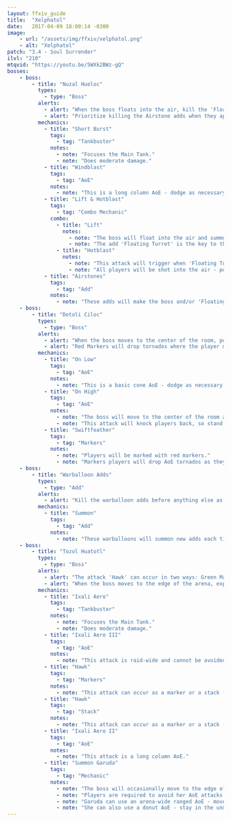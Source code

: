 ```yaml
---
layout: ffxiv_guide
title:  "Xelphatol"
date:   2017-04-09 18:00:14 -0300
image:
    - url: "/assets/img/ffxiv/xelphatol.png"
    - alt: "Xelphatol"
patch: "3.4 - Soul Surrender"
ilvl: "210"
mtqvid: "https://youtu.be/5WXk2BWz-gQ"
bosses:
    - boss:
        - title: "Nuzal Hueloc"
          types:
            - type: "Boss"
          alerts:
            - alert: "When the boss floats into the air, kill the 'Floating Turret' add and then run underneath the boss to knock him out of the sky."
            - alert: "Prioritize killing the Airstone adds when they appear."
          mechanics:
            - title: "Short Burst"
              tags:
                - tag: "Tankbuster"
              notes:
                - note: "Focuses the Main Tank."
                - note: "Does moderate damage."
            - title: "Windblast"
              tags:
                - tag: "AoE"
              notes:
                - note: "This is a long column AoE - dodge as necessary."
            - title: "Lift & Hotblast"
              tags:
                - tag: "Combo Mechanic"
              combo:
                - title: "Lift"
                  notes:
                    - note: "The boss will float into the air and summon adds - keep an eye on where the boss is."
                    - note: "The add 'Floating Turret' is the key to this mechanic and should be killed last - killing it will trigger Hotblast."
                - title: "Hotblast"
                  notes:
                    - note: "This attack will trigger when 'Floating Turret' is killed."
                    - note: "All players will be shot into the air - position yourself under the boss to knock him out of the sky."
            - title: "Airstones"
              tags:
                - tag: "Add"
              notes:
                - note: "These adds will make the boss and/or 'Floating Turret' invulnerable - kill them immediately."
    - boss:
        - title: "Dotoli Ciloc"
          types:
            - type: "Boss"
          alerts:
            - alert: "When the boss moves to the center of the room, position yourself in front of a barrier to avoid being knocked off."
            - alert: "Red Markers will drop tornados where the player moves - place them on the edge of the arena away from barriers."
          mechanics:
            - title: "On Low"
              tags:
                - tag: "AoE"
              notes:
                - note: "This is a basic cone AoE - dodge as necessary."
            - title: "On High"
              tags:
                - tag: "AoE"
              notes:
                - note: "The boss will move to the center of the room and cast this raid-wide AoE."
                - note: "This attack will knock players back, so stand in front of the barriers to avoid being pushed into the spikes."
            - title: "Swiftfeather"
              tags:
                - tag: "Markers"
              notes:
                - note: "Players will be marked with red markers."
                - note: "Markers players will drop AoE tornados as they move around the platform - position these tornados along the edge, away from barriers."
    - boss:
        - title: "Warballoon Adds"
          types:
            - type: "Add"
          alerts:
            - alert: "Kill the warballoon adds before anything else as they will spawn more adds each time they dock."
          mechanics:
            - title: "Summon"
              tags:
                - tag: "Add"
              notes:
                - note: "These warballoons will summon new adds each time they dock. Kill these balloons first to avoid being overwhelmed."
    - boss:
        - title: "Tozol Huatotl"
          types:
            - type: "Boss"
          alerts:
            - alert: "The attack 'Hawk' can occur in two ways: Green Markers mean avoid other players, while the Orange Stack Marker indicates that all players should stack to soak damage."
            - alert: "When the boss moves to the edge of the arena, expect him to summon Garuda, who will attack with a ranged or donut AoE."
          mechanics:
            - title: "Ixali Aero"
              tags:
                - tag: "Tankbuster"
              notes:
                - note: "Focuses the Main Tank."
                - note: "Does moderate damage."
            - title: "Ixali Aero III"
              tags:
                - tag: "AoE"
              notes:
                - note: "This attack is raid-wide and cannot be avoided."
            - title: "Hawk"
              tags:
                - tag: "Markers"
              notes:
                - note: "This attack can occur as a marker or a stack - green markers indicate that you should avoid other players."
            - title: "Hawk"
              tags:
                - tag: "Stack"
              notes:
                - note: "This attack can occur as a marker or a stack - a stack marker indicates that all players should stack together to soak damage."
            - title: "Ixali Aero II"
              tags:
                - tag: "AoE"
              notes:
                - note: "This attack is a long column AoE."
            - title: "Summon Garuda"
              tags:
                - tag: "Mechanic"
              notes:
                - note: "The boss will occasionally move to the edge of the arena and summon Garuda."
                - note: "Players are required to avoid her AoE attacks and deal with mechanics at the same time."
                - note: "Garuda can use an arena-wide ranged AoE - move in to melee range to avoid it."
                - note: "She can also use a donut AoE - stay in the unmarked track to avoid damage."
---
```

